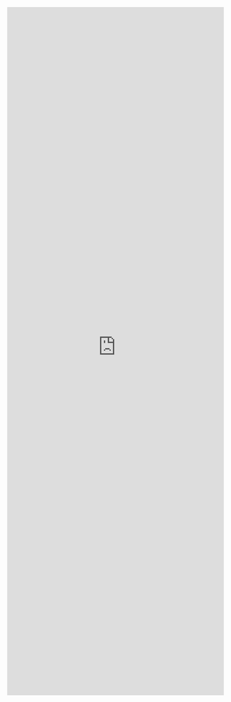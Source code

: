 <iframe 
    title='Pivot Examples'
    src='https://fabricweb.z5.web.core.windows.net/pr-deploy-site/refs/pull/9333/merge/fabric-website-resources/dist/index.html#/examples/pivot?docsExample=true'
    frameborder='no'
    height='1600'
    style='width: 100%;'
>